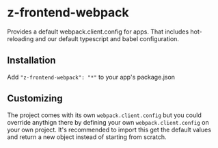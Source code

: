 # z-frontend-webpack
 
Provides a default webpack.client.config for apps. That includes hot-reloading
and our default typescript and babel configuration. 
 
## Installation

Add `"z-frontend-webpack": "*"` to your app's package.json

## Customizing

The project comes with its own `webpack.client.config` but you could override anythign there 
by defining your own `webpack.client.config` on your own project. It's recommended to import this
get the default values and return a new object instead of starting from scratch. 